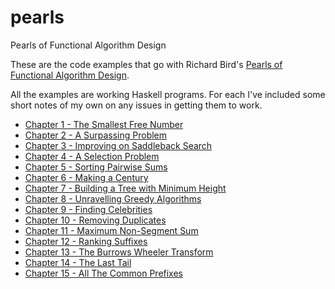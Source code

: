 pearls
======

Pearls of Functional Algorithm Design

These are the code examples that go with Richard 
Bird's [Pearls of Functional Algorithm Design](http://www.amazon.com/Pearls-Functional-Algorithm-Design-Richard/dp/0521513383/ref=pd_rhf_gw_p_t_1_25XK).

All the examples are working Haskell programs. For each I've included 
some short notes of my own on any issues in getting them to work.

* [Chapter 1 - The Smallest Free Number](https://github.com/derekmcloughlin/pearls/tree/master/chap01)
* [Chapter 2 - A Surpassing Problem](https://github.com/derekmcloughlin/pearls/tree/master/chap02)
* [Chapter 3 - Improving on Saddleback Search](https://github.com/derekmcloughlin/pearls/tree/master/chap03)
* [Chapter 4 - A Selection Problem](https://github.com/derekmcloughlin/pearls/tree/master/chap04)
* [Chapter 5 - Sorting Pairwise Sums](https://github.com/derekmcloughlin/pearls/tree/master/chap05)
* [Chapter 6 - Making a Century](https://github.com/derekmcloughlin/pearls/tree/master/chap06)
* [Chapter 7 - Building a Tree with Minimum Height](https://github.com/derekmcloughlin/pearls/tree/master/chap07)
* [Chapter 8 - Unravelling Greedy Algorithms](https://github.com/derekmcloughlin/pearls/tree/master/chap08)
* [Chapter 9 - Finding Celebrities](https://github.com/derekmcloughlin/pearls/tree/master/chap09)
* [Chapter 10 - Removing Duplicates](https://github.com/derekmcloughlin/pearls/tree/master/chap10)
* [Chapter 11 - Maximum Non-Segment Sum](https://github.com/derekmcloughlin/pearls/tree/master/chap11)
* [Chapter 12 - Ranking Suffixes](https://github.com/derekmcloughlin/pearls/tree/master/chap12)
* [Chapter 13 - The Burrows Wheeler Transform](https://github.com/derekmcloughlin/pearls/tree/master/chap13)
* [Chapter 14 - The Last Tail](https://github.com/derekmcloughlin/pearls/tree/master/chap14)
* [Chapter 15 - All The Common Prefixes](https://github.com/derekmcloughlin/pearls/tree/master/chap15)
